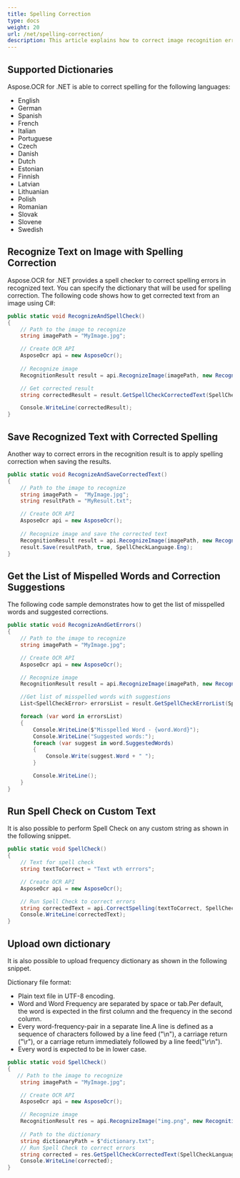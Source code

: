 ```yaml
---
title: Spelling Correction
type: docs
weight: 20
url: /net/spelling-correction/
description: This article explains how to correct image recognition errors using Spell Checker with Aspose.OCR for .NET.
---
```


## Supported Dictionaries

Aspose.OCR for .NET is able to correct spelling for the following languages:
* English
* German
* Spanish
* French
* Italian
* Portuguese
* Czech
* Danish
* Dutch
* Estonian
* Finnish
* Latvian
* Lithuanian
* Polish
* Romanian
* Slovak
* Slovene
* Swedish

## Recognize Text on Image with Spelling Correction

Aspose.OCR for .NET provides a spell checker to correct spelling errors in recognized text. You can specify the dictionary that will be used for spelling correction. The following code shows how to get corrected text from an image using C#:


```csharp
public static void RecognizeAndSpellCheck()
{
    // Path to the image to recognize
    string imagePath = "MyImage.jpg";

    // Create OCR API
    AsposeOcr api = new AsposeOcr();
    
    // Recognize image           
    RecognitionResult result = api.RecognizeImage(imagePath, new RecognitionSettings());

    // Get corrected result
    string correctedResult = result.GetSpellCheckCorrectedText(SpellCheckLanguage.Eng);

    Console.WriteLine(correctedResult);
}
```

## Save Recognized Text with Corrected Spelling

Another way to correct errors in the recognition result is to apply spelling correction when saving the results.

```csharp
public static void RecognizeAndSaveCorrectedText()
{
    // Path to the image to recognize
    string imagePath =  "MyImage.jpg";
    string resultPath = "MyResult.txt";

    // Create OCR API
    AsposeOcr api = new AsposeOcr();
    
    // Recognize image and save the corrected text
    RecognitionResult result = api.RecognizeImage(imagePath, new RecognitionSettings());
    result.Save(resultPath, true, SpellCheckLanguage.Eng);
}
```


## Get the List of Mispelled Words and Correction Suggestions 

The following code sample demonstrates how to get the list of misspelled words and suggested corrections.

```csharp
public static void RecognizeAndGetErrors()
{
    // Path to the image to recognize
    string imagePath = "MyImage.jpg";

    // Create OCR API
    AsposeOcr api = new AsposeOcr();

    // Recognize image           
    RecognitionResult result = api.RecognizeImage(imagePath, new RecognitionSettings());

    //Get list of misspelled words with suggestions
    List<SpellCheckError> errorsList = result.GetSpellCheckErrorList(SpellCheckLanguage.Eng);

    foreach (var word in errorsList)
    {
        Console.WriteLine($"Misspelled Word - {word.Word}");
        Console.WriteLine("Suggested words:");
        foreach (var suggest in word.SuggestedWords)
        {
            Console.Write(suggest.Word + " ");
        }

        Console.WriteLine();
    }
}
```

## Run Spell Check on Custom Text

It is also possible to perform Spell Check on any custom string as shown in the following snippet.

```csharp
public static void SpellCheck()
{
    // Text for spell check
    string textToCorrect = "Text wth errrors";

    // Create OCR API
    AsposeOcr api = new AsposeOcr();

    // Run Spell Check to correct errors
    string correctedText = api.CorrectSpelling(textToCorrect, SpellCheckLanguage.Eng);
    Console.WriteLine(correctedText);
}
```

## Upload own dictionary

It is also possible to upload frequency dictionary as shown in the following snippet.

Dictionary file format:
- Plain text file in UTF-8 encoding.
- Word and Word Frequency are separated by space or tab.Per default, the word is expected in the first column and the frequency in the second column.
- Every word-frequency-pair in a separate line.A line is defined as a sequence of characters followed by a line feed ("\n"), a carriage return ("\r"), 
or a carriage return immediately followed by a line feed("\r\n").
- Every word is expected to be in lower case.

```csharp
public static void SpellCheck()
{
   // Path to the image to recognize
    string imagePath = "MyImage.jpg";

    // Create OCR API
    AsposeOcr api = new AsposeOcr();

    // Recognize image           
    RecognitionResult res = api.RecognizeImage("img.png", new RecognitionSettings());
	
	// Path to the dictionary
	string dictionaryPath = $"dictionary.txt";
	// Run Spell Check to correct errors
	string corrected = res.GetSpellCheckCorrectedText(SpellCheckLanguage.Eng, dictionaryPath)
	Console.WriteLine(corrected);
}
```